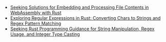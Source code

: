 * [Seeking Solutions for Embedding and Processing File Contents in WebAssembly with Rust](https://chat.openai.com/share/a8d52d67-ea79-46bc-814e-4ad47fd40a71)
* [Exploring Regular Expressions in Rust: Converting Chars to Strings and Regex Pattern Matching](https://chat.openai.com/share/e1eb6303-a6bc-4d88-a486-fcfd0fad3152)
* [Seeking Rust Programming Guidance for String Manipulation, Regex Usage, and Integer Type Casting](https://chat.openai.com/share/b0d19338-ee6d-4983-ad1a-9a18bbd502e2)